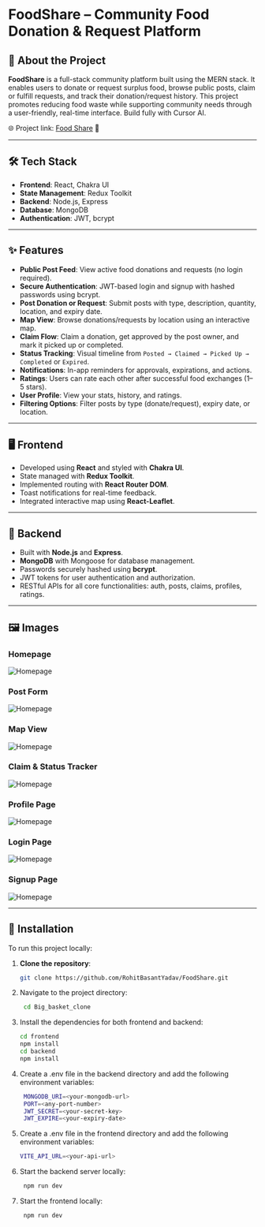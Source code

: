 # FoodShare – Community Food Donation & Request Platform

## 🥗 About the Project

**FoodShare** is a full-stack community platform built using the MERN stack. It enables users to donate or request surplus food, browse public posts, claim or fulfill requests, and track their donation/request history. This project promotes reducing food waste while supporting community needs through a user-friendly, real-time interface. Build fully with Cursor AI.

🌐 Project link: [Food Share](https://food-share-community.netlify.app/) 🚀

---

## 🛠️ Tech Stack

- **Frontend**: React, Chakra UI
- **State Management**: Redux Toolkit
- **Backend**: Node.js, Express
- **Database**: MongoDB
- **Authentication**: JWT, bcrypt

---

## ✨ Features

- **Public Post Feed**: View active food donations and requests (no login required).
- **Secure Authentication**: JWT-based login and signup with hashed passwords using bcrypt.
- **Post Donation or Request**: Submit posts with type, description, quantity, location, and expiry date.
- **Map View**: Browse donations/requests by location using an interactive map.
- **Claim Flow**: Claim a donation, get approved by the post owner, and mark it picked up or completed.
- **Status Tracking**: Visual timeline from `Posted → Claimed → Picked Up → Completed` or `Expired`.
- **Notifications**: In-app reminders for approvals, expirations, and actions.
- **Ratings**: Users can rate each other after successful food exchanges (1–5 stars).
- **User Profile**: View your stats, history, and ratings.
- **Filtering Options**: Filter posts by type (donate/request), expiry date, or location.

---

## 🖥️ Frontend

- Developed using **React** and styled with **Chakra UI**.
- State managed with **Redux Toolkit**.
- Implemented routing with **React Router DOM**.
- Toast notifications for real-time feedback.
- Integrated interactive map using **React-Leaflet**.

---

## 🧩 Backend

- Built with **Node.js** and **Express**.
- **MongoDB** with Mongoose for database management.
- Passwords securely hashed using **bcrypt**.
- JWT tokens for user authentication and authorization.
- RESTful APIs for all core functionalities: auth, posts, claims, profiles, ratings.

---

## 🖼️ Images

### Homepage  
![Homepage](https://raw.githubusercontent.com/RohitBasantYadav/Big_basket_clone/main/frontend/public/Home.png)

### Post Form  
![Homepage](https://raw.githubusercontent.com/RohitBasantYadav/Big_basket_clone/main/frontend/public/Home.png)

### Map View  
![Homepage](https://raw.githubusercontent.com/RohitBasantYadav/Big_basket_clone/main/frontend/public/Home.png)

### Claim & Status Tracker  
![Homepage](https://raw.githubusercontent.com/RohitBasantYadav/Big_basket_clone/main/frontend/public/Home.png)

### Profile Page  
![Homepage](https://raw.githubusercontent.com/RohitBasantYadav/Big_basket_clone/main/frontend/public/Home.png)

### Login Page  
![Homepage](https://raw.githubusercontent.com/RohitBasantYadav/Big_basket_clone/main/frontend/public/Home.png)

### Signup Page  
![Homepage](https://raw.githubusercontent.com/RohitBasantYadav/Big_basket_clone/main/frontend/public/Home.png)

---

## 🚀 Installation

To run this project locally:

1. **Clone the repository**:
   ```bash
   git clone https://github.com/RohitBasantYadav/FoodShare.git
2. Navigate to the project directory:

   ```bash
    cd Big_basket_clone

3. Install the dependencies for both frontend and backend:

   ```bash
   cd frontend
   npm install
   cd backend
   npm install

4. Create a .env file in the backend directory and add the following environment variables:

   ```bash
    MONGODB_URI=<your-mongodb-url>
    PORT=<any-port-number>
    JWT_SECRET=<your-secret-key>
    JWT_EXPIRE=<your-expiry-date>

5. Create a .env file in the frontend directory and add the following environment variables:

    ```bash
    VITE_API_URL=<your-api-url>

6. Start the backend server locally:

   ```bash
    npm run dev

7. Start the frontend locally:

   ```bash
    npm run dev

    